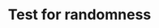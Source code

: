 ---
title: "Test for randomness"
categories: probability
nav: true
permalink: /files/test_for_rand.pdf 
---